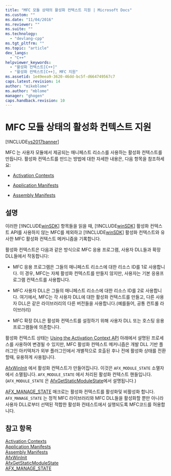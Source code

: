 ```yaml
---
title: "MFC 모듈 상태의 활성화 컨텍스트 지원 | Microsoft Docs"
ms.custom: ""
ms.date: "11/04/2016"
ms.reviewer: ""
ms.suite: ""
ms.technology: 
  - "devlang-cpp"
ms.tgt_pltfrm: ""
ms.topic: "article"
dev_langs: 
  - "C++"
helpviewer_keywords: 
  - "활성화 컨텍스트[C++]"
  - "활성화 컨텍스트[C++], MFC 지원"
ms.assetid: 1e49eea9-3620-46dd-bc5f-d664749567c7
caps.latest.revision: 14
author: "mikeblome"
ms.author: "mblome"
manager: "ghogen"
caps.handback.revision: 10
---
```

# MFC 모듈 상태의 활성화 컨텍스트 지원
[!INCLUDE[vs2017banner](../assembler/inline/includes/vs2017banner.md)]

MFC 는 사용자 모듈에서 제공되는 매니페스트 리소스를 사용하는 활성화 컨텍스트를 만듭니다.  활성화 컨텍스트를 만드는 방법에 대한 자세한 내용은, 다음 항목을 참조하세요:  
  
-   [Activation Contexts](http://msdn.microsoft.com/library/aa374153)  
  
-   [Application Manifests](http://msdn.microsoft.com/library/aa374191)  
  
-   [Assembly Manifests](http://msdn.microsoft.com/library/aa374219)  
  
## 설명  
 이러한 [!INCLUDE[winSDK](../atl/includes/winsdk_md.md)] 항목들을 읽을 때, [!INCLUDE[winSDK](../atl/includes/winsdk_md.md)] 활성화 컨텍스트 API를 사용하지 않는 MFC를 제외하고 [!INCLUDE[winSDK](../atl/includes/winsdk_md.md)] 활성화 컨텍스트와 유사한 MFC 활성화 컨텍스트 메커니즘을 기록합니다.  
  
 활성화 컨텍스트은 다음과 같은 방식으로 MFC 응용 프로그램, 사용자 DLL들과 확장 DLL들에서 작동합니다:  
  
-   MFC 응용 프로그램은 그들의 매니페스트 리소스에 대한 리소스 ID를 1로 사용합니다.  이 경우, MFC는 자체 활성화 컨텍스트를 만들지 않지만, 사용자는 기본 응용프로그램 컨텍스트를 사용합니다.  
  
-   MFC 사용자 DLL은 그들의 매니페스트 리소스에 대한 리소스 ID를 2로 사용합니다.  여기에서, MFC는 각 사용자 DLL에 대한 활성화 컨텍스트를 만들고, 다른 사용자 DLL은 같은 라이브러리의 다른 버전들을 사용합니다.\(예를들어, 공통 컨트롤 라이브러리\)  
  
-   MFC 확장 DLL은 활성화 컨텍스트를 설정하기 위해 사용자 DLL 또는 호스팅 응용프로그램들에 의존합니다.  
  
 활성화 컨텍스트 상태는 [Using the Activation Context API](http://msdn.microsoft.com/library/aa376620) 아래에서 설명된 프로세스를 사용하여 변경될 수 있지만, MFC 활성화 컨텍스트 메커니즘은 개발 DLL 기반 플러그인 아키텍처가 외부 플러그인에서 개별적으로 호출된 후나 전에 활성화 상태를 전환 할때, 유용하게 사용됩니다.  
  
 [AfxWinInit](../Topic/AfxWinInit.md) 에서 활성화 컨텍스트가 만들어집니다.  이것은 `AFX_MODULE_STATE` 소멸자에서 소멸됩니다.  `AFX_MODULE_STATE` 에서 처리된 활성화 컨텍스트 핸들입니다. \(`AFX_MODULE_STATE` 은 [AfxGetStaticModuleState](../Topic/AfxGetStaticModuleState.md)에서 설명됩니다.\)  
  
 [AFX\_MANAGE\_STATE](../Topic/AFX_MANAGE_STATE.md) 매크로는 활성화 컨텍스트를 활성화및 비활성화 합니다.  `AFX_MANAGE_STATE` 는 정적 MFC 라이브러리와 MFC DLL들을 활성화할 뿐만 아니라 사용자 DLL로부터 선택된 적합한 활성화 컨테스트에서 실행되도록 MFC코드를 허용합니다.  
  
## 참고 항목  
 [Activation Contexts](http://msdn.microsoft.com/library/aa374153)   
 [Application Manifests](http://msdn.microsoft.com/library/aa374191)   
 [Assembly Manifests](http://msdn.microsoft.com/library/aa374219)   
 [AfxWinInit](../Topic/AfxWinInit.md)   
 [AfxGetStaticModuleState](../Topic/AfxGetStaticModuleState.md)   
 [AFX\_MANAGE\_STATE](../Topic/AFX_MANAGE_STATE.md)